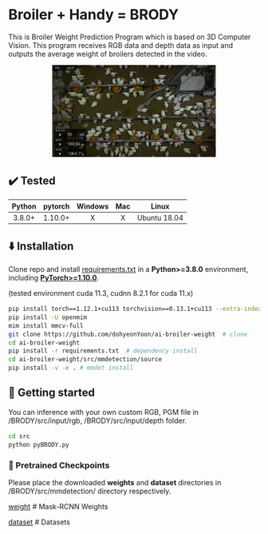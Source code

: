 # Broiler + Handy = BRODY

This is Broiler Weight Prediction Program which is based on 3D Computer Vision.
This program receives RGB data and depth data as input and outputs the average weight of broilers detected in the video.

<p align="center"><img src ="./BRODY.png" width = "65%"></p>


## :heavy_check_mark: Tested

| Python | pytorch |  Windows   |   Mac   |   Linux  |
| :----: | :-----: | :--------: | :-----: | :------: |
| 3.8.0+ | 1.10.0+ | X | X |  Ubuntu 18.04 |



## :arrow_down: Installation

Clone repo and install [requirements.txt](https://github.com/dohyeonYoon/BRODY/blob/main/requirements.txt) in a
**Python>=3.8.0** environment, including
[**PyTorch>=1.10.0**](https://pytorch.org/get-started/locally/).

(tested environment cuda 11.3, cudnn 8.2.1 for cuda 11.x)

```bash
pip install torch==1.12.1+cu113 torchvision==0.13.1+cu113 --extra-index-url https://download.pytorch.org/whl/cu113
pip install -U openmim
mim install mmcv-full
git clone https://github.com/dohyeonYoon/ai-broiler-weight  # clone
cd ai-broiler-weight
pip install -r requirements.txt  # dependency install
cd ai-broiler-weight/src/mmdetection/source
pip install -v -e . # mmdet install
```


## :rocket: Getting started

You can inference with your own custom RGB, PGM file in /BRODY/src/input/rgb, /BRODY/src/input/depth folder.
```bash
cd src
python pyBRODY.py

```


### :file_folder: Pretrained Checkpoints
Please place the downloaded **weights** and **dataset** directories in /BRODY/src/mmdetection/ directory respectively.

[weight](https://drive.google.com/drive/folders/1ihPrR4gd-3p5L3Law2IJRkMRKVKh5a_5?usp=sharing)  # Mask-RCNN Weights

[dataset](https://drive.google.com/drive/folders/1t8jNL5OWvgEK40qNJGtwHOJ1UWu3ahVa?usp=sharing)  # Datasets
